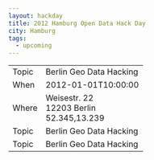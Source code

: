 ```yaml
---
layout: hackday
title: 2012 Hamburg Open Data Hack Day
city: Hamburg
tags:
  - upcoming
---
```

<table>
  <tbody>
    <tr>
      <td>Topic</td>
      <td>Berlin Geo Data Hacking</td>
    </tr>
    <tr>
      <td>When</td>
      <td>2012-01-01T10:00:00</td>
    </tr>
    <tr>
      <td>Where</td>
      <td>Weisestr. 22<br/>12203 Berlin<br/>52.345,13.239</td>
    </tr>
<!--       <tr>
      <td colspan="2">
        <img src="berlin.png" alt="location map"/>
      </td>
    </tr> -->
    <tr>
      <td>Topic</td>
      <td>Berlin Geo Data Hacking</td>
    </tr>
    <tr>
      <td>Topic</td>
      <td>Berlin Geo Data Hacking</td>
    </tr>
  </tbody>
</table>